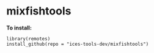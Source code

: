 mixfishtools
================

**To install:**
```
library(remotes)
install_github(repo = "ices-tools-dev/mixfishtools")
```
